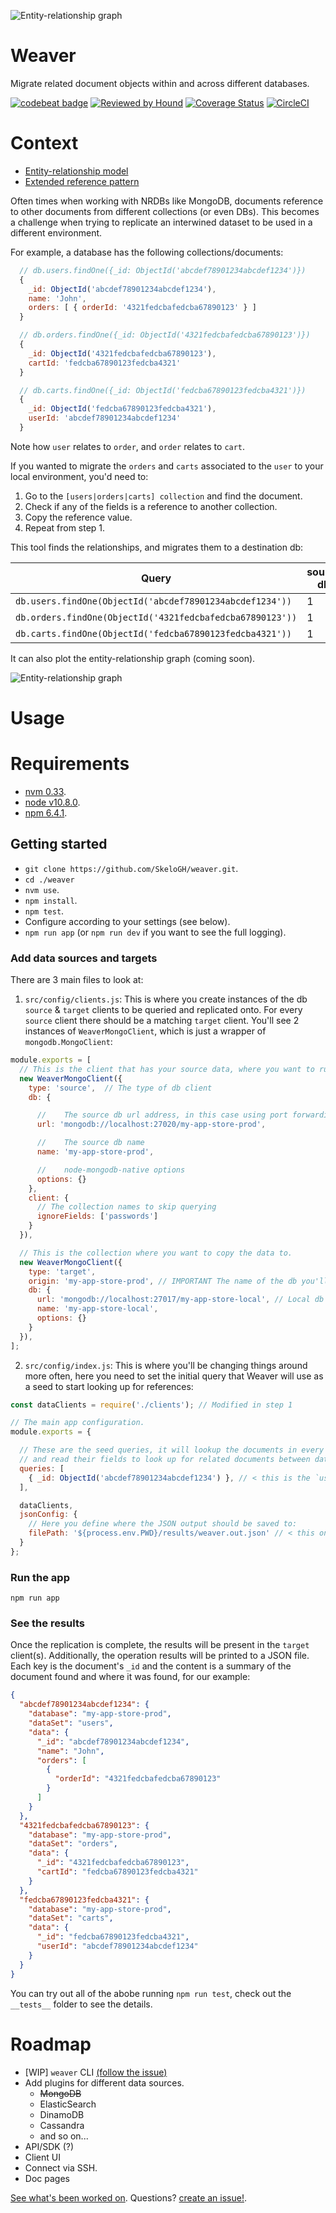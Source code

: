![Entity-relationship graph](https://github.com/SkeloGH/weaver/raw/develop/images/athenian-weaver.png?raw=true)


# Weaver

Migrate related document objects within and across different databases.

[![codebeat badge](https://codebeat.co/badges/d6101e2d-7c26-4c19-a820-d90a96a5fd54)](https://codebeat.co/projects/github-com-skelogh-weaver-master) [![Reviewed by Hound](https://img.shields.io/badge/Reviewed_by-Hound-8E64B0.svg)](https://houndci.com) [![Coverage Status](https://coveralls.io/repos/github/SkeloGH/weaver/badge.svg)](https://coveralls.io/github/SkeloGH/weaver) [![CircleCI](https://circleci.com/gh/SkeloGH/weaver.svg?style=svg)](https://circleci.com/gh/SkeloGH/weaver)

# Context

- [Entity-relationship model](https://en.wikipedia.org/wiki/Entity%E2%80%93relationship_model)
- [Extended reference pattern](https://www.mongodb.com/blog/post/building-with-patterns-the-extended-reference-pattern)

Often times when working with NRDBs like MongoDB, documents reference to other documents from different collections (or even DBs). This becomes a challenge when trying to replicate an interwined dataset to be used in a different environment.

For example, a database has the following collections/documents:

```javascript
  // db.users.findOne({_id: ObjectId('abcdef78901234abcdef1234')})
  {
    _id: ObjectId('abcdef78901234abcdef1234'),
    name: 'John',
    orders: [ { orderId: '4321fedcbafedcba67890123' } ]
  }

  // db.orders.findOne({_id: ObjectId('4321fedcbafedcba67890123')})
  {
    _id: ObjectId('4321fedcbafedcba67890123'),
    cartId: 'fedcba67890123fedcba4321'
  }

  // db.carts.findOne({_id: ObjectId('fedcba67890123fedcba4321')})
  {
    _id: ObjectId('fedcba67890123fedcba4321'),
    userId: 'abcdef78901234abcdef1234'
  }
```

Note how `user` relates to `order`, and `order` relates to `cart`.

If you wanted to migrate the `orders` and `carts` associated to the `user` to your local environment, you'd need to:

1. Go to the `[users|orders|carts] collection` and find the document.
2. Check if any of the fields is a reference to another collection.
3. Copy the reference value.
4. Repeat from step 1.

This tool finds the relationships, and migrates them to a destination db:

| Query                                                    | source db   | target db   |
| -------------------------------------------------------- | ----------- | ----------- |
| `db.users.findOne(ObjectId('abcdef78901234abcdef1234'))` |      1      |      1      |
| `db.orders.findOne(ObjectId('4321fedcbafedcba67890123'))`|      1      |      1      |
| `db.carts.findOne(ObjectId('fedcba67890123fedcba4321'))` |      1      |      1      |

It can also plot the entity-relationship graph (coming soon).

![Entity-relationship graph](https://github.com/SkeloGH/weaver/raw/develop/images/example_graph.png?raw=true)

# Usage

# Requirements

- [nvm 0.33](https://github.com/creationix/nvm/tree/v0.33.11).
- [node v10.8.0](https://nodejs.org/dist/v10.8.0/).
- [npm 6.4.1](https://www.npmjs.com/package/npm/v/6.4.1).

## Getting started

- `git clone https://github.com/SkeloGH/weaver.git`.
- `cd ./weaver`
- `nvm use`.
- `npm install`.
- `npm test`.
- Configure according to your settings (see below).
- `npm run app` (or `npm run dev` if you want to see the full logging).

### Add data sources and targets

There are 3 main files to look at:

1. `src/config/clients.js`: This is where you create instances of the db `source` & `target` clients to be queried and replicated onto. For every `source` client there should be a matching `target` client. You'll see 2 instances of `WeaverMongoClient`, which is just a wrapper of `mongodb.MongoClient`:

```javascript
module.exports = [
  // This is the client that has your source data, where you want to run the queries against.
  new WeaverMongoClient({
    type: 'source',  // The type of db client
    db: {

      //    The source db url address, in this case using port forwarding
      url: 'mongodb://localhost:27020/my-app-store-prod',

      //    The source db name
      name: 'my-app-store-prod',

      //    node-mongodb-native options
      options: {}
    },
    client: {
      // The collection names to skip querying
      ignoreFields: ['passwords']
    }
  }),

  // This is the collection where you want to copy the data to.
  new WeaverMongoClient({
    type: 'target',
    origin: 'my-app-store-prod', // IMPORTANT The name of the db you'll be pulling from ^
    db: {
      url: 'mongodb://localhost:27017/my-app-store-local', // Local db
      name: 'my-app-store-local',
      options: {}
    }
  }),
];
```

2. `src/config/index.js`: This is where you'll be changing things around more often, here you need to set the initial query that Weaver will use as a seed to start looking up for references:

```javascript
const dataClients = require('./clients'); // Modified in step 1

// The main app configuration.
module.exports = {

  // These are the seed queries, it will lookup the documents in every data source
  // and read their fields to look up for related documents between data clients
  queries: [
    { _id: ObjectId('abcdef78901234abcdef1234') }, // < this is the `user` id in the README example
  ],

  dataClients,
  jsonConfig: {
    // Here you define where the JSON output should be saved to:
    filePath: '${process.env.PWD}/results/weaver.out.json' // < this one is checked into the repo, give it a look.
  }
};
```

### Run the app

`npm run app`

### See the results

Once the replication is complete, the results will be present in the `target` client(s). Additionally, the operation results will be printed to a JSON file. Each key is the document's `_id` and the content is a summary of the document found and where it was found, for our example:

```json
{
  "abcdef78901234abcdef1234": {
    "database": "my-app-store-prod",
    "dataSet": "users",
    "data": {
      "_id": "abcdef78901234abcdef1234",
      "name": "John",
      "orders": [
        {
          "orderId": "4321fedcbafedcba67890123"
        }
      ]
    }
  },
  "4321fedcbafedcba67890123": {
    "database": "my-app-store-prod",
    "dataSet": "orders",
    "data": {
      "_id": "4321fedcbafedcba67890123",
      "cartId": "fedcba67890123fedcba4321"
    }
  },
  "fedcba67890123fedcba4321": {
    "database": "my-app-store-prod",
    "dataSet": "carts",
    "data": {
      "_id": "fedcba67890123fedcba4321",
      "userId": "abcdef78901234abcdef1234"
    }
  }
}
```

You can try out all of the abobe running `npm run test`, check out the `__tests__` folder to see the details.

# Roadmap

- [WIP] `weaver` CLI [(follow the issue)](https://github.com/SkeloGH/weaver/projects/2)
- Add plugins for different data sources.
  + ~~MongoDB~~
  + ElasticSearch
  + DinamoDB
  + Cassandra
  + and so on...
- API/SDK (?)
- Client UI
- Connect via SSH.
- Doc pages

[See what's been worked on](https://github.com/SkeloGH/weaver/projects).
Questions? [create an issue!](https://github.com/SkeloGH/weaver/issues).

